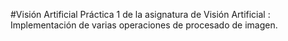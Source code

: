 #Visión Artificial
Práctica 1 de la asignatura de Visión Artificial : Implementación de varias operaciones de procesado de imagen.
